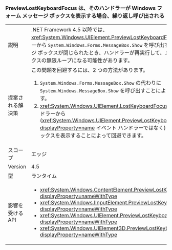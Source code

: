 ### <a name="previewlostkeyboardfocus-is-called-repeatedly-if-its-handler-shows-a-windows-forms-message-box"></a>PreviewLostKeyboardFocus は、そのハンドラーが Windows フォーム メッセージ ボックスを表示する場合、繰り返し呼び出される

|   |   |
|---|---|
|説明|.NET Framework 4.5 以降では、<xref:System.Windows.UIElement.PreviewLostKeyboardFocus> ハンドラーから <code>System.Windows.Forms.MessageBox.Show</code> を呼び出すと、メッセージ ボックスが閉じられたとき、ハンドラーが再実行して、メッセージ ボックスの無限ループになる可能性があります。|
|提案される解決策|この問題を回避するには、2 つの方法があります。<ol><li><code>System.Windows.Forms.MessageBox.Show</code> の代わりに <code>System.Windows.MessageBox.Show</code> を呼び出すことによって回避できます。</li><li><xref:System.Windows.UIElement.LostKeyboardFocus> イベント ハンドラーから (<xref:System.Windows.UIElement.PreviewLostKeyboardFocus?displayProperty=name> イベント ハンドラーではなく) メッセージ ボックスを表示することによって回避できます。</li></ol>|
|スコープ|エッジ|
|Version|4.5|
|型|ランタイム|
|影響を受ける API|<ul><li><xref:System.Windows.ContentElement.PreviewLostKeyboardFocus?displayProperty=nameWithType></li><li><xref:System.Windows.IInputElement.PreviewLostKeyboardFocus?displayProperty=nameWithType></li><li><xref:System.Windows.UIElement.PreviewLostKeyboardFocus?displayProperty=nameWithType></li><li><xref:System.Windows.UIElement3D.PreviewLostKeyboardFocus?displayProperty=nameWithType></li></ul>|

